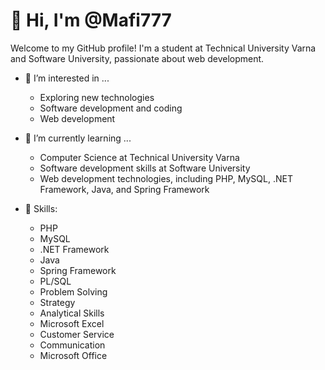 # 👋 Hi, I'm @Mafi777

Welcome to my GitHub profile! I'm a student at Technical University Varna and Software University, passionate about web development.

- 👀 I’m interested in ...
  - Exploring new technologies
  - Software development and coding
  - Web development

- 🌱 I’m currently learning ...
  - Computer Science at Technical University Varna
  - Software development skills at Software University
  - Web development technologies, including PHP, MySQL, .NET Framework, Java, and Spring Framework

- 💼 Skills:
  - PHP
  - MySQL
  - .NET Framework
  - Java
  - Spring Framework
  - PL/SQL
  - Problem Solving
  - Strategy
  - Analytical Skills
  - Microsoft Excel
  - Customer Service
  - Communication
  - Microsoft Office

<!---
Mafi777/Mafi777 is a ✨ special ✨ repository because its `README.md` (this file) appears on your GitHub profile.
You can click the Preview link to take a look at your changes.
--->
